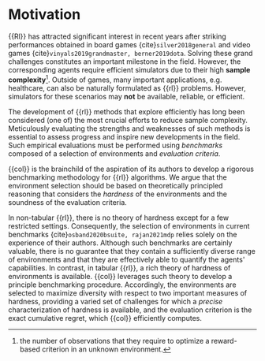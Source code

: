 # Motivation

{{Rl}} has attracted significant interest in recent years after striking performances obtained in board games
{cite}`silver2018general` and video games {cite}`vinyals2019grandmaster, berner2019dota`.
Solving these grand challenges constitutes an important milestone in the field.
However, the corresponding agents require efficient simulators due to their high **sample complexity**[^sc].
Outside of games, many important applications, e.g. healthcare, can also be naturally formulated as {{rl}} problems. 
However, simulators for these scenarios may **not** be available, reliable, or efficient.

The development of {{rl}} methods that explore efficiently has long been considered (one of) the most crucial efforts to reduce sample complexity.
Meticulously evaluating the strengths and weaknesses of such methods is essential to assess progress and inspire new developments in the field.
Such empirical evaluations must be performed using _benchmarks_ composed of a selection of environments and _evaluation criteria_.

{{col}} is the brainchild of the aspiration of its authors to develop a rigorous benchmarking methodology for {{rl}} algorithms.
We argue that the environment selection should be based on theoretically principled reasoning that considers the _hardness_ of the environments and the soundness of the evaluation criteria.

In non-tabular {{rl}}, there is no theory of hardness except for a few restricted settings.
Consequently, the selection of environments in current benchmarks {cite}`osband2020bsuite, rajan2021mdp` relies solely on the experience of their authors.
Although such benchmarks are certainly valuable, there is no guarantee that they contain a sufficiently diverse range of environments and that they are effectively able to quantify the agents' capabilities.
In contrast, in tabular {{rl}}, a rich theory of hardness of environments is available.
{{col}} leverages such theory to develop a principle benchmarking procedure.
Accordingly, the environments are selected to maximize diversity with respect to two important measures of hardness, providing a varied set of challenges for which a _precise_ characterization of hardness is available, and the evaluation criterion is the exact cumulative regret, which {{col}} efficiently computes.


[^sc]: the number of observations that they require to optimize a reward-based criterion in an unknown environment.
